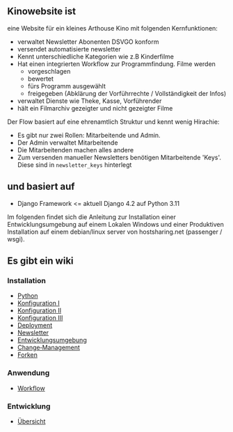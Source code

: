 ## Kinowebsite ist 
eine Website für ein kleines Arthouse Kino mit folgenden Kernfunktionen:
- verwaltet Newsletter Abonenten DSVGO konform
- versendet automatisierte newsletter
- Kennt unterschiedliche Kategorien wie z.B Kinderfilme
- Hat einen integrierten Workflow zur Programmfindung. Filme werden
  - vorgeschlagen
  - bewertet
  - fürs Programm ausgewählt
  - freigegeben (Abklärung der Vorführrechte / Vollständigkeit der Infos)
- verwaltet Dienste wie Theke, Kasse, Vorführender
- hält ein Filmarchiv gezeigter und nicht gezeigter Filme
  
Der Flow basiert auf eine ehrenamtlich Struktur und kennt wenig Hirachie:
- Es gibt nur zwei Rollen: Mitarbeitende und Admin.
- Der Admin verwaltet Mitarbeitende
- Die Mitarbeitenden machen alles andere
- Zum versenden manueller Newsletters benötigen Mitarbeitende 'Keys'. Diese sind in `newsletter_keys` hinterlegt

## und basiert auf
- Django Framework <= aktuell Django 4.2 auf Python 3.11

Im folgenden findet sich die Anleitung zur Installation einer Entwicklungsumgebung auf einem Lokalen Windows und einer Produktiven Installation auf einem debian/linux server von hostsharing.net (passenger / wsgi).

## Es gibt ein wiki
### Installation
- [Python](https://github.com/chengler/kinowebsite/wiki/Python)
- [Konfiguration I](https://github.com/chengler/kinowebsite/wiki/Konfiguration-I)
- [Konfiguration II](https://github.com/chengler/kinowebsite/wiki/Konfiguration-II)
- [Konfiguration III](https://github.com/chengler/kinowebsite/wiki/Konfiguration-III)
- [Deployment](https://github.com/chengler/kinowebsite/wiki/Deployment)
- [Newsletter](https://github.com/chengler/kinowebsite/wiki/Newsletter)
- [Entwicklungsumgebung](https://github.com/chengler/kinowebsite/wiki/Entwicklungsumgebung)
- [Change‐Management](https://github.com/chengler/kinowebsite/wiki/Change‐Management)
- [Forken](https://github.com/chengler/kinowebsite/wiki/Forken)


### Anwendung
- [Workflow](https://github.com/chengler/kinowebsite/wiki/Workflow)

### Entwicklung
- [Übersicht](https://github.com/chengler/kinowebsite/wiki/Übersicht)




